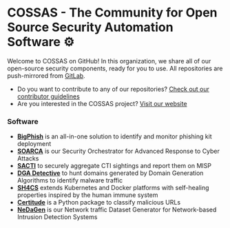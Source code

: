 # COSSAS - The Community for Open Source Security Automation Software ⚙️

Welcome to COSSAS on GitHub! In this organization, we share all of our open-source security components, ready for you to use. All repositories are push-mirrored from [GitLab](https://gitlab.com/cossas).

- Do you want to contribute to any of our repositories? [Check out our contributor guidelines](https://gitlab.com/cossas/home/-/blob/main/CONTRIBUTING.md)
- Are you interested in the COSSAS project? [Visit our website](https://cossas-project.org)

### Software

- **[BigPhish](https://github.com/COSSAS/bigphish)** is an all-in-one solution to identify and monitor phishing kit deployment
- **[SOARCA](https://github.com/COSSAS/SOARCA)** is our Security Orchestrator for Advanced Response to Cyber Attacks
- **[SACTI](https://github.com/COSSAS/sacti)** to securely aggregate CTI sightings and report them on MISP
- **[DGA Detective](https://github.com/COSSAS/dgad)** to hunt domains generated by Domain Generation Algorithms to identify malware traffic
- **[SH4CS](https://github.com/COSSAS/sh4cs)** extends Kubernetes and Docker platforms with self-healing properties inspired by the human immune system
- **[Certitude](https://github.com/COSSAS/Certitude)** is a Python package to classify malicious URLs
- **[NeDaGen](https://github.com/COSSAS/nedagen)** is our Network traffic Dataset Generator for Network-based Intrusion Detection Systems
